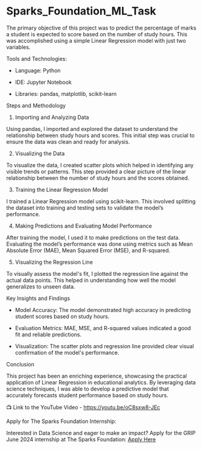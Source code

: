 # Sparks_Foundation_ML_Task
The primary objective of this project was to predict the percentage of marks a student is expected to score based on the number of study hours. This was accomplished using a simple Linear Regression model with just two variables.

Tools and Technologies:

- Language: Python

- IDE: Jupyter Notebook

- Libraries: pandas, matplotlib, scikit-learn

Steps and Methodology

1. Importing and Analyzing Data

Using pandas, I imported and explored the dataset to understand the relationship between study hours and scores. This initial step was crucial to ensure the data was clean and ready for analysis.

2. Visualizing the Data

To visualize the data, I created scatter plots which helped in identifying any visible trends or patterns. This step provided a clear picture of the linear relationship between the number of study hours and the scores obtained.

3. Training the Linear Regression Model

I trained a Linear Regression model using scikit-learn. This involved splitting the dataset into training and testing sets to validate the model’s performance.

4. Making Predictions and Evaluating Model Performance

After training the model, I used it to make predictions on the test data. Evaluating the model’s performance was done using metrics such as Mean Absolute Error (MAE), Mean Squared Error (MSE), and R-squared.

5. Visualizing the Regression Line

To visually assess the model's fit, I plotted the regression line against the actual data points. This helped in understanding how well the model generalizes to unseen data.

Key Insights and Findings

- Model Accuracy: The model demonstrated high accuracy in predicting student scores based on study hours.

- Evaluation Metrics: MAE, MSE, and R-squared values indicated a good fit and reliable predictions.

- Visualization: The scatter plots and regression line provided clear visual confirmation of the model's performance.

Conclusion

This project has been an enriching experience, showcasing the practical application of Linear Regression in educational analytics. By leveraging data science techniques, I was able to develop a predictive model that accurately forecasts student performance based on study hours.

📺 Link to the YouTube Video - https://youtu.be/oC8sxw8-JEc

Apply for The Sparks Foundation Internship:

Interested in Data Science and eager to make an impact? Apply for the GRIP June 2024 internship at The Sparks Foundation: [Apply Here](https://lnkd.in/dupU-22A)
